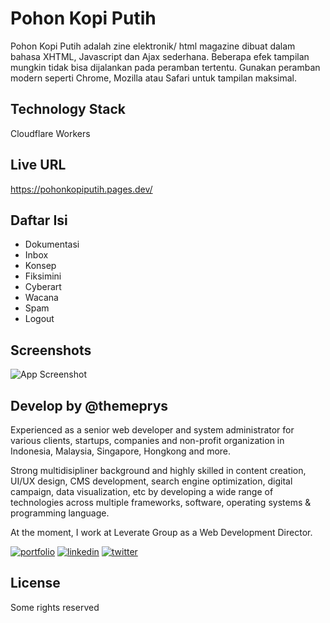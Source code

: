 
# Pohon Kopi Putih

Pohon Kopi Putih adalah zine elektronik/ html magazine dibuat dalam bahasa XHTML, Javascript dan Ajax sederhana. Beberapa efek tampilan mungkin tidak bisa dijalankan pada peramban tertentu. Gunakan peramban modern seperti Chrome, Mozilla atau Safari untuk tampilan maksimal.






## Technology Stack

Cloudflare Workers


## Live URL

https://pohonkopiputih.pages.dev/
## Daftar Isi

- Dokumentasi
- Inbox
- Konsep
- Fiksimini
- Cyberart
- Wacana
- Spam
- Logout

## Screenshots

![App Screenshot](https://pohonkopiputih.pages.dev/files/screenshot.png)


## Develop by @themeprys


Experienced as a senior web developer and system administrator for various clients, startups, companies and non-profit organization in Indonesia, Malaysia, Singapore, Hongkong and more.

Strong multidisipliner background and highly skilled in content creation, UI/UX design, CMS development, search engine optimization, digital campaign, data visualization, etc by developing a wide range of technologies across multiple frameworks, software, operating systems & programming language.

At the moment, I work at Leverate Group as a Web Development Director.

[![portfolio](https://img.shields.io/badge/my_portfolio-000?style=for-the-badge&logo=ko-fi&logoColor=white)](https://themeprys.com/)
[![linkedin](https://img.shields.io/badge/linkedin-0A66C2?style=for-the-badge&logo=linkedin&logoColor=white)](https://www.linkedin.com/in/themeprys)
[![twitter](https://img.shields.io/badge/twitter-1DA1F2?style=for-the-badge&logo=twitter&logoColor=white)](https://twitter.com/themeprys)


## License

Some rights reserved